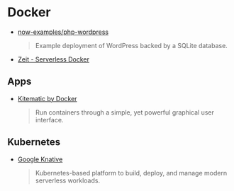 # Docker

- [now-examples/php-wordpress](https://github.com/zeit/now-examples/tree/master/php-wordpress)

  > Example deployment of WordPress backed by a SQLite database.

- [Zeit - Serverless Docker](https://zeit.co/blog/serverless-docker)

## Apps

- [Kitematic by Docker](https://kitematic.com/)
  > Run containers through a simple, yet powerful graphical user interface.

## Kubernetes

- [Google Knative](https://cloud.google.com/knative/)

  > Kubernetes-based platform to build, deploy, and manage modern serverless workloads.
